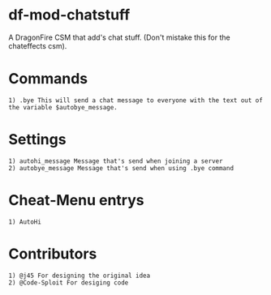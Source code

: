 # df-mod-chatstuff
A DragonFire CSM that add's chat stuff. (Don't mistake this for the chateffects csm).

# Commands
    1) .bye This will send a chat message to everyone with the text out of the variable $autobye_message.

# Settings
    1) autohi_message Message that's send when joining a server
    2) autobye_message Message that's send when using .bye command

# Cheat-Menu entrys
    1) AutoHi

# Contributors
    1) @j45 For designing the original idea
    2) @Code-Sploit For desiging code
